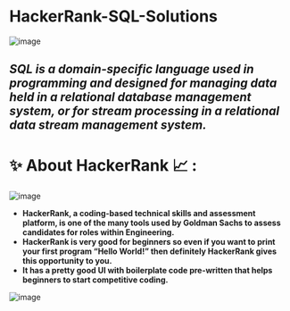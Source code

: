 # HackerRank-SQL-Solutions

![image](https://user-images.githubusercontent.com/90320839/197406623-8bfb8811-83ad-4932-9532-e4cf84f826fa.png)

## *SQL is a domain-specific language used in programming and designed for managing data held in a relational database management system, or for stream processing in a relational data stream management system.*

# ✨ About HackerRank 📈 :
![image](https://user-images.githubusercontent.com/90320839/197406885-eb1d4898-f95b-4079-9f99-c6a411a80ca4.png)

- **HackerRank, a coding-based technical skills and assessment platform, is one of the many tools used by Goldman Sachs to assess candidates for roles within Engineering.**
- **HackerRank is very good for beginners so even if you want to print your first program “Hello World!” then definitely HackerRank gives this opportunity to you.**
- **It has a pretty good UI with boilerplate code pre-written that helps beginners to start competitive coding.**

![image](https://github.com/kinshuk-code-1729/HackerRank-SQL-Solutions/assets/90320839/cbd55382-02c3-4006-bd3f-8ad7c184e95b)
